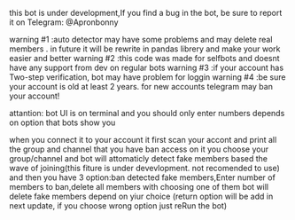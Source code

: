 this bot is under development,If you find a bug in the bot, be sure to report it on Telegram: @Apronbonny

warning #1 :auto detector may have some problems and may delete real members . in future it will be rewrite in pandas librery and make your work easier and better
warning #2 :this code was made for selfbots and doesnt have any support from dev on regular bots
warning #3 :if your account has Two-step verification, bot may have problem for loggin
warning #4 :be sure your account is old at least 2 years. for new accounts telegram may ban your account!

attantion: bot UI is on terminal and you should only enter numbers depends on option that bots show you

when you connect it to your account it first scan your accont and print all the group and channel that you have ban access on it
you choose your group/channel and bot will attomaticly detect fake members based the wave of joining(this fiture is under devevlopment. not recomended to use)
and then you have 3 option:ban detected fake members,Enter number of members to ban,delete all members
with choosing one of them bot will delete fake members depend on yiur choice
(return option will be add in next update, if you choose wrong option just reRun the bot)
